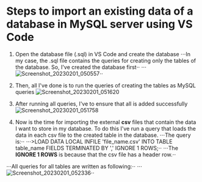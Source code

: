 # Steps to import an existing data of a database in MySQL server using VS Code

1. Open the database file (.sql) in VS Code and create the database
⋅⋅⋅In my case, the .sql file contains the queries for creating only the tables of the database. So, I've created the database first⋅⋅
⋅⋅⋅![Screenshot_20230201_050557](https://user-images.githubusercontent.com/70551007/216082547-6cd964e8-bed2-40ad-9c61-2514902f2011.png)⋅⋅

2. Then, all I've done is to run the queries of creating the tables as MySQL queries
![Screenshot_20230201_051620](https://user-images.githubusercontent.com/70551007/216082880-e88d0172-d631-4278-8074-8297cd3b3521.png)

3. After running all queries, I've to ensure that all is added successfully![Screenshot_20230201_051758](https://user-images.githubusercontent.com/70551007/216083273-b8a9ae56-12bb-4828-95e7-de37cd2f0f44.png)

4. Now is the time for importing the external **csv** files that contain the data I want to store in my database. To do this I've run a query that loads the data in each csv file to the created table in the database.
⋅⋅⋅The query is:⋅⋅
⋅⋅⋅>LOAD DATA LOCAL INFILE 'file_name.csv' INTO TABLE table_name FIELDS TERMINATED BY ',' IGNORE 1 ROWS;⋅⋅
⋅⋅⋅The **IGNORE 1 ROWS** is because that the csv file has a header row.⋅⋅

⋅⋅⋅All queries for all tables are written as following:⋅⋅
⋅⋅⋅![Screenshot_20230201_052336](https://user-images.githubusercontent.com/70551007/216084721-ef9d71e5-7857-4ffc-9486-70117ea7897a.png)⋅⋅
